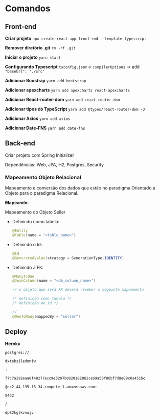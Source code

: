 # Comandos

## Front-end

__Criar projeto__
`npx create-react-app front-end --template typescript`

__Remover diretório .git__
`rm -rf .git`

__Iniciar o projeto__
`yarn start`

__Configurando Typescript__
`tsconfig.json`-> `compilerOptions` -> add `"baseUrl": "./src"`

__Adicionar Boostrap__
`yarn add bootstrap`

__Adicionar apexcharts__
`yarn add apexcharts react-apexcharts`

__Adicionar React-router-dom__
`yarn add react-router-dom`

__Adicionar tipos do TypeScript__
`yarn add @types/react-router-dom -D`

__Adicionar Axios__
`yarn add axios`

__Adicionar Date-FNS__
`yarn add date-fns`



## Back-end

Criar projeto com Spring Initializer

Dependências: Web, JPA, H2, Postgres, Security

### Mapeamento Objeto Relacional

Mapeamento e conversão dos dados que estão no paradigma Orientado a Objeto para o paradigma Relacional.

__Mapeando__:

Mapeamento do Objeto Seller

* Definindo como tabela:

  ```java
  @Entity
  @Table(name = "<table_name>")
  ```

* Definindo o Id:

  ```java
  @Id 
  @GeneratedValue(strategy = GenerationType.IDENTITY)
  ```

* Definindo a FK:

  ```java
  @ManyToOne
  @JoinColumn(name = "<db_column_name>")
  
  // o objeto que será FK deverá receber o seguinte mapeamento
  
  /* definição como tabela */
  /* definição de id */
  
  //
  @OneToMany(mappedBy = "seller")
  ```

## Deploy

__Heroku__

```
postgres://

dxtebsilednniw

:

77c7a292eaa8f48277acc9e3297b0820182882ce09a53f88bf7d8e89c0a451bc

@ec2-44-195-16-34.compute-1.amazonaws.com:

5432

/

dp82kglkvnujv
```

